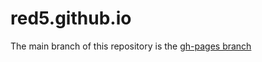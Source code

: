 # red5.github.io

The main branch of this repository is the [gh-pages branch](https://github.com/Red5/red5.github.io/tree/gh-pages)
